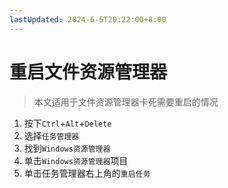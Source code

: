 ```yaml
---
lastUpdated: 2024-6-5T20:22:00+8:00
---
```


# 重启文件资源管理器

> 本文适用于文件资源管理器卡死需要重启的情况

1. 按下```Ctrl```+```Alt```+```Delete```
2. 选择```任务管理器```
3. 找到```Windows资源管理器```
4. 单击```Windows资源管理器```项目
5. 单击任务管理器右上角的```重启任务```